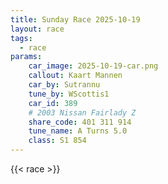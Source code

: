 ```yaml
---
title: Sunday Race 2025-10-19
layout: race
tags:
  - race
params:
    car_image: 2025-10-19-car.png
    callout: Kaart Mannen
    car_by: Sutrannu
    tune_by: WScottis1
    car_id: 389
    # 2003 Nissan Fairlady Z
    share_code: 401 311 914
    tune_name: A Turns 5.0
    class: S1 854
---
```


{{< race >}}
